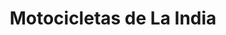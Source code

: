 ---
title: "Motocicletas de La India"
url: /san-pedro-sula/motocicletas-de-la-india/
shop: Motorrad
---